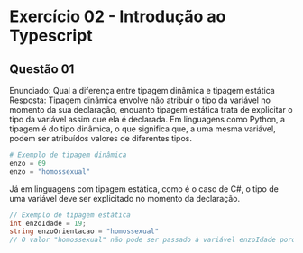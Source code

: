 # Exercício 02 - Introdução ao Typescript
## Questão 01
Enunciado: Qual a diferença entre tipagem dinâmica e tipagem estática
Resposta: Tipagem dinâmica envolve não atribuir o tipo da variável no momento da sua declaração, enquanto tipagem estática trata de explicitar o tipo da variável assim que ela é declarada.
Em linguagens como Python, a tipagem é do tipo dinâmica, o que significa que, a uma mesma variável, podem ser atribuídos valores de diferentes tipos.
```python
# Exemplo de tipagem dinâmica
enzo = 69
enzo = "homossexual"
```
Já em linguagens com tipagem estática, como é o caso de C#, o tipo de uma variável deve ser explicitado no momento da declaração.

```csharp
// Exemplo de tipagem estática
int enzoIdade = 19;
string enzoOrientacao = "homossexual"
// O valor "homossexual" não pode ser passado à variável enzoIdade porque "homossexual" é uma string e a variavel é do tipo int
```
